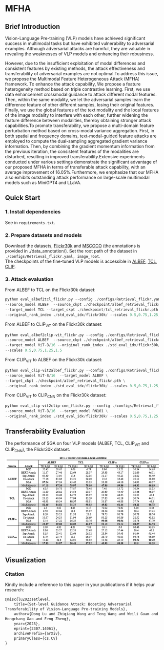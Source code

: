 # MFHA



## Brief Introduction
Vision-Language Pre-training (VLP) models have achieved significant success in multimodal tasks but have exhibited vulnerability to adversarial examples. Although adversarial attacks are harmful, they are valuable in revealing the weaknesses of VLP models and enhancing their robustness. 

However, due to the insufficient exploitation of modal differences and consistent features by existing methods, the attack effectiveness and transferability of adversarial examples are not optimal.To address this issue, we propose the Multimodal Feature Heterogeneous Attack (MFHA) framework. To enhance the attack capability, We propose a feature heterogeneity method based on triple contrastive learning. First, we use data enhancement crossmodal guidance to attack different modal features. Then, within the same modality, we let the adversarial samples learn the difference feature of other different samples, losing their original  features. Finally, we use the global features of the text modality and the local features of the image modality to interfere with each other, further widening the feature difference between modalities, thereby obtaining stronger attack capabilities.To promote transferability, we propose a multi-domain feature perturbation method based on cross-modal variance aggregation. First, in both spatial and frequency domains, text-modal-guided feature attacks are employed to compute the dual-sampling aggregated gradient variance information. Then, by combining the gradient momentum information from the previous iteration, the consistent features of the modalities are disturbed, resulting in improved transferability.Extensive experiments conducted under various settings demonstrate the significant advantage of our proposed MFHA in terms of transferable attack capability, with an average improvement of 16.05\%.Furthermore, we emphasize that our MFHA also exhibits outstanding attack performance on large-scale multimodal models such as MiniGPT4 and LLaVA.

## Quick Start 
### 1. Install dependencies
See in `requirements.txt`.

### 2. Prepare datasets and models
Download the datasets, [Flickr30k](https://shannon.cs.illinois.edu/DenotationGraph/) and [MSCOCO](https://cocodataset.org/#home) (the annotations is provided in ./data_annotation/). Set the root path of the dataset in `./configs/Retrieval_flickr.yaml, image_root`.  
The checkpoints of the fine-tuned VLP models is accessible in [ALBEF](https://github.com/salesforce/ALBEF), [TCL](https://github.com/uta-smile/TCL), [CLIP](https://huggingface.co/openai/clip-vit-base-patch16).

### 3. Attack evaluation
From ALBEF to TCL on the Flickr30k dataset:
```python
python eval_albef2tcl_flickr.py --config ./configs/Retrieval_flickr.yaml \
--source_model ALBEF  --source_ckpt ./checkpoint/albef_retrieval_flickr.pth \
--target_model TCL --target_ckpt ./checkpoint/tcl_retrieval_flickr.pth \
--original_rank_index ./std_eval_idx/flickr30k/ --scales 0.5,0.75,1.25,1.5
```

From ALBEF to CLIP<sub>ViT</sub> on the Flickr30k dataset:
```python
python eval_albef2clip-vit_flickr.py --config ./configs/Retrieval_flickr.yaml \
--source_model ALBEF  --source_ckpt ./checkpoint/albef_retrieval_flickr.pth \
--target_model ViT-B/16 --original_rank_index ./std_eval_idx/flickr30k/ \
--scales 0.5,0.75,1.25,1.5
```

From CLIP<sub>ViT</sub> to ALBEF on the Flickr30k dataset:
```python
python eval_clip-vit2albef_flickr.py --config ./configs/Retrieval_flickr.yaml \
--source_model ViT-B/16  --target_model ALBEF \
--target_ckpt ./checkpoint/albef_retrieval_flickr.pth \
--original_rank_index ./std_eval_idx/flickr30k/ --scales 0.5,0.75,1.25,1.5
```

From CLIP<sub>ViT</sub> to CLIP<sub>CNN</sub> on the Flickr30k dataset:
```python
python eval_clip-vit2clip-cnn_flickr.py --config ./configs/Retrieval_flickr.yaml \
--source_model ViT-B/16  --target_model RN101 \
--original_rank_index ./std_eval_idx/flickr30k/ --scales 0.5,0.75,1.25,1.5
```


## Transferability Evaluation
The performance of SGA on four VLP models (ALBEF, TCL, CLIP<sub>ViT</sub> and CLIP<sub>CNN</sub>), the Flickr30k dataset.

![image-20240423222748262](./latex_image/image-20240423222748262.png)


## Visualization







### Citation
Kindly include a reference to this paper in your publications if it helps your research:
```
@misc{lu2023setlevel,
    title={Set-level Guidance Attack: Boosting Adversarial Transferability of Vision-Language Pre-training Models},
    author={Dong Lu and Zhiqiang Wang and Teng Wang and Weili Guan and Hongchang Gao and Feng Zheng},
    year={2023},
    eprint={2307.14061},
    archivePrefix={arXiv},
    primaryClass={cs.CV}
}
```
